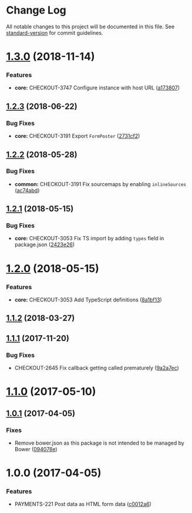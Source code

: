 # Change Log

All notable changes to this project will be documented in this file. See [standard-version](https://github.com/conventional-changelog/standard-version) for commit guidelines.

<a name="1.3.0"></a>
# [1.3.0](https://github.com/bigcommerce/form-poster-js/compare/1.2.3...1.3.0) (2018-11-14)


### Features

* **core:** CHECKOUT-3747 Configure instance with host URL ([a173807](https://github.com/bigcommerce/form-poster-js/commit/a173807))



<a name="1.2.3"></a>
## [1.2.3](https://github.com/bigcommerce/form-poster-js/compare/1.2.2...1.2.3) (2018-06-22)


### Bug Fixes

* **core:** CHECKOUT-3191 Export `FormPoster` ([2731cf2](https://github.com/bigcommerce/form-poster-js/commit/2731cf2))



<a name="1.2.2"></a>
## [1.2.2](https://github.com/bigcommerce/form-poster-js/compare/1.2.1...1.2.2) (2018-05-28)


### Bug Fixes

* **common:** CHECKOUT-3191 Fix sourcemaps by enabling `inlineSources` ([ac74abd](https://github.com/bigcommerce/form-poster-js/commit/ac74abd))



<a name="1.2.1"></a>
## [1.2.1](https://github.com/bigcommerce/form-poster-js/compare/1.2.0...1.2.1) (2018-05-15)


### Bug Fixes

* **core:** CHECKOUT-3053 Fix TS import by adding `types` field in package.json ([2423e26](https://github.com/bigcommerce/form-poster-js/commit/2423e26))



<a name="1.2.0"></a>
# [1.2.0](https://github.com/bigcommerce/form-poster-js/compare/1.1.2...1.2.0) (2018-05-15)


### Features

* **core:** CHECKOUT-3053 Add TypeScript definitions ([8a1bf13](https://github.com/bigcommerce/form-poster-js/commit/8a1bf13))



<a name="1.1.2"></a>
## [1.1.2](https://github.com/bigcommerce/form-poster-js/compare/1.1.1...1.1.2) (2018-03-27)



<a name="1.1.1"></a>
## [1.1.1](https://github.com/bigcommerce-labs/form-poster-js/compare/1.1.0...1.1.1) (2017-11-20)


### Bug Fixes

* CHECKOUT-2645 Fix callback getting called prematurely ([9a2a7ec](https://github.com/bigcommerce-labs/form-poster-js/commit/9a2a7ec))



<a name="1.1.0"></a>
# [1.1.0](https://github.com/bigcommerce-labs/form-poster-js/compare/1.0.1...1.1.0) (2017-05-10)



<a name="1.0.1"></a>
## [1.0.1](https://github.com/bigcommerce-labs/form-poster-js/compare/1.0.0...1.0.1) (2017-04-05)


### Fixes

* Remove bower.json as this package is not intended to be managed by Bower ([094078e](https://github.com/bigcommerce-labs/form-poster-js/commit/094078e))



<a name="1.0.0"></a>
# 1.0.0 (2017-04-05)


### Features

* PAYMENTS-221 Post data as HTML form data ([c0012a6](https://github.com/bigcommerce-labs/form-poster-js/commit/c0012a6))
